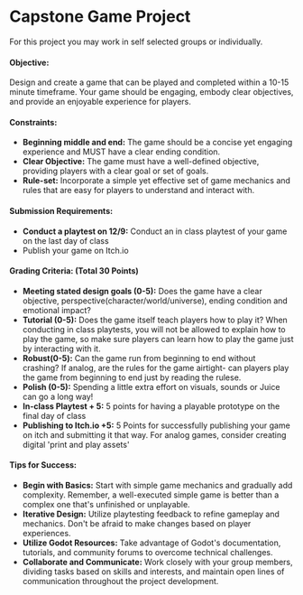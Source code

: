 
# Capstone Game Project

For this project you may work in self selected groups or individually.


#### Objective:
Design and create a game that can be played and completed within a 10-15 minute timeframe. Your game should be engaging, embody clear objectives, and provide an enjoyable experience for players.

#### Constraints:
- **Beginning middle and end:** The game should be a concise yet engaging experience and MUST have a clear ending condition.
- **Clear Objective:** The game must have a well-defined objective, providing players with a clear goal or set of goals.
- **Rule-set:** Incorporate a simple yet effective set of game mechanics and rules that are easy for players to understand and interact with.

#### Submission Requirements:
- **Conduct a playtest on 12/9:** Conduct an in class playtest of your game on the last day of class
- Publish your game on Itch.io

#### Grading Criteria: (Total 30 Points)
- **Meeting stated design goals (0-5):** Does the game have a clear objective, perspective(character/world/universe), ending condition and emotional impact?
- **Tutorial (0-5):** Does the game itself teach players how to play it? When conducting in class playtests, you will not be allowed to explain how to play the game, so make sure players can learn how to play the game just by interacting with it.
- **Robust(0-5):** Can the game run from beginning to end without crashing? If analog, are the rules for the game airtight- can players play the game from beginning to end just by reading the rulese.
- **Polish (0-5):** Spending a little extra effort on visuals, sounds or Juice can go a long way!
- **In-class Playtest + 5:** 5 points for having a playable prototype on the final day of class
- **Publishing to Itch.io +5:** 5 Points for successfully publishing your game on itch and submitting it that way. For analog games, consider creating digital 'print and play assets'

#### Tips for Success:
- **Begin with Basics:** Start with simple game mechanics and gradually add complexity. Remember, a well-executed simple game is better than a complex one that's unfinished or unplayable.
- **Iterative Design:** Utilize playtesting feedback to refine gameplay and mechanics. Don't be afraid to make changes based on player experiences.
- **Utilize Godot Resources:** Take advantage of Godot's documentation, tutorials, and community forums to overcome technical challenges.
- **Collaborate and Communicate:** Work closely with your group members, dividing tasks based on skills and interests, and maintain open lines of communication throughout the project development.
